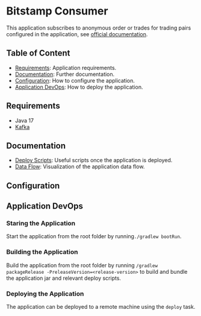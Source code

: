 # Bitstamp Consumer

This application subscribes to anonymous order or trades for trading pairs configured in the application,
see [official documentation](https://www.bitstamp.net/websocket/v2/).

## Table of Content

* [Requirements](#requirements): Application requirements.
* [Documentation](#documentation): Further documentation.
* [Configuration](#configuration): How to configure the application.
* [Application DevOps](#application-devops): How to deploy the application.

## Requirements

* Java 17
* [Kafka](https://www.apache.org/dyn/closer.cgi?path=/kafka/3.3.1/kafka_2.13-3.3.1.tgz)

## Documentation

* [Deploy Scripts](docs/deploy-scripts.md): Useful scripts once the application is deployed.
* [Data Flow](docs/data-flow.md): Visualization of the application data flow.

## Configuration

## Application DevOps

### Staring the Application

Start the application from the root folder by running`./gradlew bootRun`.

### Building the Application

Build the application from the root folder by running `/gradlew packageRelease -PreleaseVersion=<release-version>` to
build and bundle the application jar and relevant deploy
scripts.

### Deploying the Application

The application can be deployed to a remote machine using the `deploy` task.
